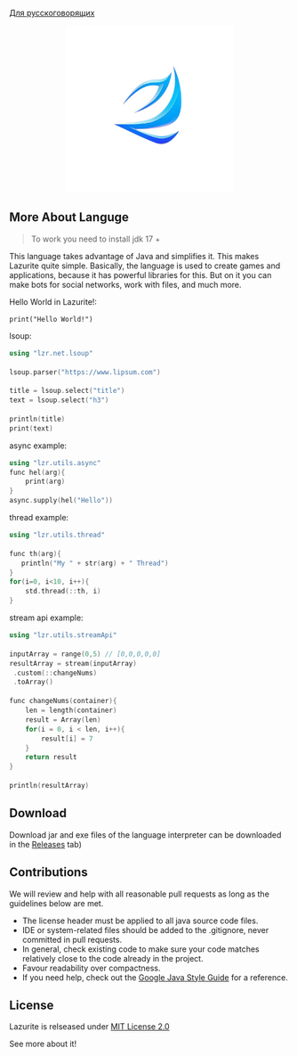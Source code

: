 <a href="https://github.com/ArtyomKingmang/Lazurite/blob/main/README_RU.md">Для русскоговорящих</a>

<div align="center">
  <img src="icon.png" width="300">
</div>

## More About Languge
>To work you need to install jdk 17 +

This language takes advantage of Java and simplifies it. This makes Lazurite quite simple. Basically, the language is used to create games and applications, because it has powerful libraries for this. But on it you can make bots for social networks, work with files, and much more.

Hello World in Lazurite!:

```shell
print("Hello World!")
```
lsoup:
```cpp
using "lzr.net.lsoup"

lsoup.parser("https://www.lipsum.com")

title = lsoup.select("title")
text = lsoup.select("h3")

println(title)
print(text)
```

async example:
```cpp
using "lzr.utils.async"
func hel(arg){
    print(arg)
}
async.supply(hel("Hello"))
```

thread example:
```cpp
using "lzr.utils.thread"

func th(arg){
   println("My " + str(arg) + " Thread")
}
for(i=0, i<10, i++){
    std.thread(::th, i)
}
```

stream api example:
```cpp
using "lzr.utils.streamApi"

inputArray = range(0,5) // [0,0,0,0,0]
resultArray = stream(inputArray)
 .custom(::changeNums)
 .toArray()

func changeNums(container){
    len = length(container)
    result = Array(len)
    for(i = 0, i < len, i++){
        result[i] = 7
    }
    return result
}

println(resultArray)

```

## Download

Download jar and exe files of the language interpreter can be downloaded in the <a href = "https://github.com/ArtyomKingmang/Lazurite/releases">Releases</a> tab)

## Contributions
We will review and help with all reasonable pull requests as long as the guidelines below are met.

- The license header must be applied to all java source code files.
- IDE or system-related files should be added to the .gitignore, never committed in pull requests.
- In general, check existing code to make sure your code matches relatively close to the code already in the project.
- Favour readability over compactness.
- If you need help, check out the [Google Java Style Guide](https://google.github.io/styleguide/javaguide.html) for a reference.




## License
Lazurite is relseased under <a href="https://github.com/ArtyomKingmang/Lazurite/wiki">MIT License 2.0</a>

See more about it!


